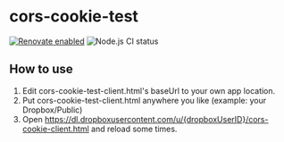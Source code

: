 # cors-cookie-test
[![Renovate enabled](https://img.shields.io/badge/renovate-enabled-brightgreen)](https://github.com/renovatebot/renovate)
![Node.js CI status](https://github.com/hidekiy/cors-cookie-test/actions/workflows/ci.yml/badge.svg?branch=master)

## How to use
1. Edit cors-cookie-test-client.html's baseUrl to your own app location.
2. Put cors-cookie-test-client.html anywhere you like (example: your Dropbox/Public)
3. Open https://dl.dropboxusercontent.com/u/{dropboxUserID}/cors-cookie-client.html and reload some times.
